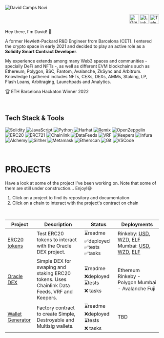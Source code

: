 ![David Camps Novi](https://github.com/fields93/readme-rss/blob/main/github-main.png "David Camps Novi")

<div id="socials">
  <a href="https://t.me/fields93">
    <img src="https://cdn3.iconfinder.com/data/icons/social-icons-33/512/Telegram-512.png" alt="Telegram" width="30" align="right"/>
  </a>
  <a href="https://www.linkedin.com/in/davidcampsnovi/">
    <img src="https://cdn-icons-png.flaticon.com/512/145/145807.png" alt="LinkedIn" width="30" align="right"/>
  </a>
  <a href="mailto:davidcamps67@gmail.com">
    <img src="https://cdn3.iconfinder.com/data/icons/logos-brands-3/24/logo_brand_brands_logos_gmail-512.png" alt="Gmail" width="30" align="right"/>
  </a>
</div>

<br>
<br>

Hey there, I'm David! 👋

A former Hewlett-Packard R&D Engineer from Barcelona (CET). I entered the crypto space in early 2021 and decided to play an active role as a <b>Solidity Smart Contract Developer</b>.

My experience extends among many Web3 spaces and communities - specially DeFi and NFTs -, as well as different EVM blockchains such as Ethereum, Polygon, BSC, Fantom, Avalanche, ZkSync and Arbitrum. Knowledge I gathered includes NFTs, CEXs, DEXs, AMMs, Staking, LP, Flash Loans, Arbitraging, Launchpads and Analytics.

🏆 ETH Barcelona Hackaton Winner 2022

<br>

## Tech Stack & Tools

![Solidity](https://img.shields.io/badge/language-Solidity-brightgreen "Solidity")
![JavaScript](https://img.shields.io/badge/language-JavaScript-brightgreen "JavaScript")
![Python](https://img.shields.io/badge/language-Python-brightgreen "Python")
![Harhat](https://img.shields.io/badge/IDE-Hardhat-yellow "Hardhat")
![Remix](https://img.shields.io/badge/IDE-Remix-yellow "Remix")
![OpenZeppelin](https://img.shields.io/badge/library-OpenZeppelin-blueviolet "OpenZeppelin")
![ERC20](https://img.shields.io/badge/library-ERC20-blueviolet "ERC20")
![ERC721](https://img.shields.io/badge/library-ERC721-blueviolet "ERC721")
![Chainlink](https://img.shields.io/badge/oracle-Chainlink-blue "Chainlink")
![DataFeeds](https://img.shields.io/badge/oracle-DataFeeds-blue "DataFeeds")
![VRF](https://img.shields.io/badge/oracle-VRF-blue "VRF")
![Keepers](https://img.shields.io/badge/oracle-Keepers-blue "Keepers")
![Infura](https://img.shields.io/badge/node-Infura-yellowgreen "Infura")
![Alchemy](https://img.shields.io/badge/node-Alchemy-yellowgreen "Alchemy")
![Slither](https://img.shields.io/badge/audit-Slither-red "Slither")
![Metamask](https://img.shields.io/badge/tool-Metamask-9cf "Metamask")
![Etherscan](https://img.shields.io/badge/tool-Etherscan-9cf "Etherscan")
![Git](https://img.shields.io/badge/tool-Git-9cf "Git")
![VSCode](https://img.shields.io/badge/tool-VSCode-9cf "VSCode")

<br>

# PROJECTS

Have a look at some of the project I've been working on. Note that some of them are still under construction... Enjoy!😄

1. Click on a project to find its repository and documentation
2. Click on a chain to interact with the project's contract on chain

<br>

| Project                   | Description     | &nbsp;&nbsp;&nbsp;&nbsp;&nbsp;Status&nbsp;&nbsp;&nbsp;&nbsp;&nbsp;            | Deployments
| ---                       | ---             | ---               | ---     
| [ERC20 tokens](https://github.com/fields93/erc20-tokens)| Test ERC20 tokens to interact with the Oracle DEX project. | ⌛️readme <br> ✅deployed <br> ✅tests <br> ✅tasks  | Rinkeby: [USD](https://rinkeby.etherscan.io/address/0x389D184A7690833Fc86ACBA7297f79d46b0Ab9e0#code), [WZD](https://rinkeby.etherscan.io/address/0x15329cB93f68EF6431Ca449710eCACf32B9f0B26#code), [ELF](https://rinkeby.etherscan.io/address/0x2d38BFb20Ec8Cc08ba0D4fC15441Ff289EF10dCE#code) <br> Mumbai: [USD](https://mumbai.polygonscan.com/address/0x021EdbAc1699F3c9d7550946c3bCBb3D81Dff43c#code), [WZD](https://mumbai.polygonscan.com/address/0x5fEa889B4193A74F8cCf28bcc629ac32c0a83F0F#code), [ELF](https://mumbai.polygonscan.com/address/0xb21571293d325b27C425fEA0CDc7752027B4DC74#code)
| [Oracle DEX](https://github.com/fields93/simple-oracle-DEX) | Simple DEX for swaping and staking ERC20 tokens. Uses Chainlink Data Feeds, VRF and Keepers. |⌛️readme <br> ❌deployed <br> ⌛️tests <br> ❌ tasks  | Ethereum Rinkeby - Polygon Mumbai - Avalanche Fuji
| [Wallet Generator](https://github.com/fields93/wallet-generator)| Factory contract to create Simple, Destroyable and Multisig wallets. |⌛️readme <br> ❌deployed <br> ⌛️tests <br> ❌ tasks  | TBD
  

<!--
**fields93/fields93** is a ✨ _special_ ✨ repository because its `README.md` (this file) appears on your GitHub profile.

⚡Metamask -- As a wallet to deploy on testnets or mainnets.

⚡Alchemy and Infura -- RPC entry points to blockchain.

⚡Etherscan -- And other blockchain explorers to verify contracts, interact with them and get additional info.

⚡VSCode and Git -- To develop and organize code, to be later updated on Github.

⚡OpenZeppelin -- Libraries, specially ERC20 and ERC721.

⚡Chainlink -- Tools to develop hybrid smart contracts, both Data Feeds and VRF. Soon working with Keepers.

⚡Slither and Manticore -- From Trail of Bits to filter out smart contract vulnerabilities.

⚡IPFS and Filecoin -- To store NFTs. 
- Solidity 
- Remix & Hardat
- Metamask
- Infura & Alchemy
- Etherscan
- VSCode and Git
- OpenZeppelin
- Chainlink
- Slither & Manticore
- IPFS & Filecoin

![Manticore](https://img.shields.io/badge/audit-Manticore-red "Manticore")
![IPFS](https://img.shields.io/badge/tool-IPFS-9cf "IPFS")
![Filecoin](https://img.shields.io/badge/tool-Filecoin-9cf "Filecoin")
-->
